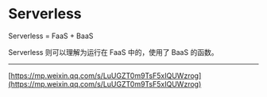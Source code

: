 # Serverless

Serverless = FaaS + BaaS

Serverless 则可以理解为运行在 FaaS 中的，使用了 BaaS 的函数。





---

[https://mp.weixin.qq.com/s/LuUGZT0m9TsF5xIQUWzrog](https://mp.weixin.qq.com/s/LuUGZT0m9TsF5xIQUWzrog)


